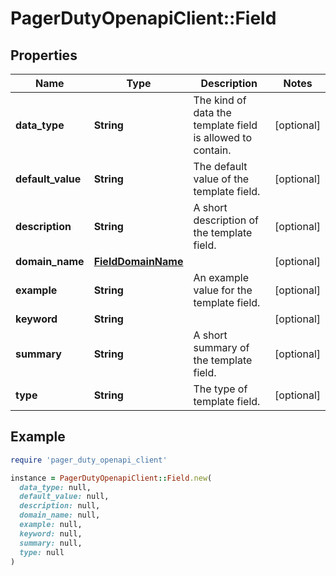 # PagerDutyOpenapiClient::Field

## Properties

| Name | Type | Description | Notes |
| ---- | ---- | ----------- | ----- |
| **data_type** | **String** | The kind of data the template field is allowed to contain. | [optional] |
| **default_value** | **String** | The default value of the template field. | [optional] |
| **description** | **String** | A short description of the template field. | [optional] |
| **domain_name** | [**FieldDomainName**](FieldDomainName.md) |  | [optional] |
| **example** | **String** | An example value for the template field. | [optional] |
| **keyword** | **String** |  | [optional] |
| **summary** | **String** | A short summary of the template field. | [optional] |
| **type** | **String** | The type of template field. | [optional] |

## Example

```ruby
require 'pager_duty_openapi_client'

instance = PagerDutyOpenapiClient::Field.new(
  data_type: null,
  default_value: null,
  description: null,
  domain_name: null,
  example: null,
  keyword: null,
  summary: null,
  type: null
)
```

